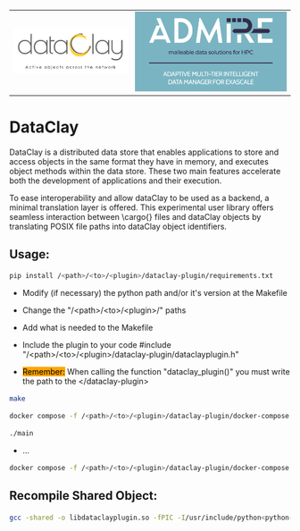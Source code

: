 <table style="border-collapse: collapse; border: none;">
  <tr>
    <td>
      <img src="https://github.com/bsc-dom/dataclay/blob/main/docs/_static/dataclay-full.png" alt="dataClay" style="width: 100%;"/>
    </td>
    <td>
      <img src="https://github.com/bsc-dom/API-cargo/blob/main/docs/_static/admire_logo.png" alt="admire" style="width: 100%;"/>
    </td>
  </tr>
</table>

# DataClay 

DataClay is a distributed data store that enables applications to store and access objects in the same format they have in memory, and executes object methods within the data store. These two main features accelerate both the development of applications and their execution.

To ease interoperability and allow dataClay to be used as a backend, a minimal translation layer is offered. This experimental user library offers seamless interaction between \cargo{} files and dataClay objects by translating POSIX file paths into dataClay object identifiers.

## Usage:

```bash
pip install /<path>/<to>/<plugin>/dataclay-plugin/requirements.txt 
```

+ Modify (if necessary) the python path and/or it's version at the Makefile

+ Change the "/\<path\>/\<to\>/\<plugin\>/" paths

+ Add what is needed to the Makefile

+ Include the plugin to your code #include "/\<path\>/\<to\>/\<plugin\>/dataclay-plugin/dataclayplugin.h"

+ <mark style="background-color: orange">Remember:</mark> When calling the function "dataclay_plugin()" you must write the path to the \</dataclay-plugin\>

```bash
make
```
```bash
docker compose -f /<path>/<to>/<plugin>/dataclay-plugin/docker-compose.yaml up
```
```bash
./main
```

+ ...

```bash
docker compose -f /<path>/<to>/<plugin>/dataclay-plugin/docker-compose.yaml down
```

## Recompile Shared Object:
```bash
gcc -shared -o libdataclayplugin.so -fPIC -I/usr/include/python<python-version> dataclay_plugin.c -lpython<python-version>
```


